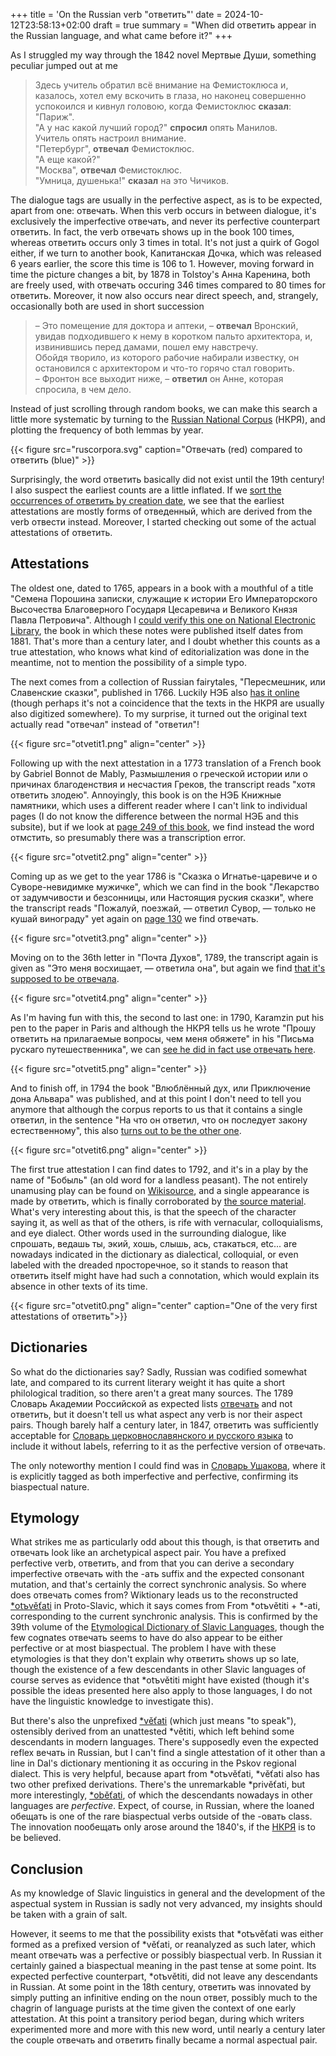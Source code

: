 +++
title = 'On the Russian verb "ответить"'
date = 2024-10-12T23:58:13+02:00
draft = true
summary = "When did ответить appear in the Russian language, and what came before it?"
+++

As I struggled my way through the 1842 novel Мертвые Души, something peculiar jumped out at me

> Здесь учитель обратил всё внимание на Фемистоклюса и, казалось, хотел ему вскочить в глаза, но наконец совершенно успокоился и кивнул головою, когда Фемистоклюс **сказал**: "Париж".  
> "А у нас какой лучший город?" **спросил** опять Манилов.  
> Учитель опять настроил внимание.  
> "Петербург", **отвечал** Фемистоклюс.  
> "А еще какой?"  
> "Москва", **отвечал** Фемистоклюс.  
> "Умница, душенька!" **сказал** на это Чичиков.  

The dialogue tags are usually in the perfective aspect, as is to be expected, apart from one: отвечать. When this verb occurs in between dialogue, it's exclusively the imperfective отвечать, and never its perfective counterpart ответить. In fact, the verb отвечать shows up in the book 100 times, whereas ответить occurs only 3 times in total. It's not just a quirk of Gogol either, if we turn to another book, Капитанская Дочка, which was released 6 years earlier, the score this time is 106 to 1. However, moving forward in time the picture changes a bit, by 1878 in Tolstoy's Анна Каренина, both are freely used, with отвечать occuring 346 times compared to 80 times for ответить. Moreover, it now also occurs near direct speech, and, strangely, occasionally both are used in short succession

> – Это помещение для доктора и аптеки, – **отвечал** Вронский, увидав подходившего к нему в коротком пальто архитектора, и, извинившись перед дамами, пошел ему навстречу.  
> Обойдя творило, из которого рабочие набирали известку, он остановился с архитектором и что-то горячо стал говорить.  
> – Фронтон все выходит ниже, – **ответил** он Анне, которая спросила, в чем дело.

Instead of just scrolling through random books, we can make this search a little more systematic by turning to the [Russian National Corpus](https://ruscorpora.ru/) (НКРЯ), and plotting the frequency of both lemmas by year.

{{< figure src="ruscorpora.svg" caption="Отвечать (red) compared to ответить (blue)" >}}

Surprisingly, the word ответить basically did not exist until the 19th century! I also suspect the earliest counts are a little inflated. If we [sort the occurrences of ответить by creation date](https://ruscorpora.ru/s/en147), we see that the earliest attestations are mostly forms of отведенный, which are derived from the verb отвести instead. Moreover, I started checking out some of the actual attestations of ответить.

## Attestations

The oldest one, dated to 1765, appears in a book with a mouthful of a title "Семена Порошина записки, служащие к истории Его Императорского Высочества Благоверного Государя Цесаревича и Великого Князя Павла Петровича". Although I [could verify this one on National Electronic Library](https://viewer.rusneb.ru/ru/000199_000009_003545204?page=158), the book in which these notes were published itself dates from 1881. That's more than a century later, and I doubt whether this counts as a true attestation, who knows what kind of editorialization was done in the meantime, not to mention the possibility of a simple typo.

The next comes from a collection of Russian fairytales, "Пересмешник, или Славенские сказки", published in 1766. Luckily НЭБ also [has it online](https://viewer.rusneb.ru/ru/000199_000009_006500551?page=54) (though perhaps it's not a coincidence that the texts in the НКРЯ are usually also digitized somewhere). To my surprise, it turned out the original text actually read "отвечал" instead of "ответил"!

{{< figure src="otvetit1.png" align="center" >}}

Following up with the next attestation in a 1773 translation of a French book by Gabriel Bonnot de Mably, Размышления о греческой истории или о причинах благоденствия и несчастия Греков, the transcript reads "хотя ответить злодею". Annoyingly, this book is on the НЭБ Книжные памятники, which uses a different reader where I can't link to individual pages (I do not know the difference between the normal НЭБ and this subsite), but if we look at [page 249 of this book](https://kp.rusneb.ru/item/reader/razmyshleniya-o-grecheskoy-istorii-ili-o-prichinah-blagodenstviya-i-neschastiya-grekov-sochinenie-g-abbata-de-mabli-perevedeno-s-francuzskago-izhdiveniem-obshchestva-starayushchegosya-o-napechatanii-knig-prodaetsya-v-lugovoy-milionnoy-ulice-u-knigoprodavca-kv-millera), we find instead the word отмстить, so presumably there was a transcription error.

{{< figure src="otvetit2.png" align="center" >}}

Coming up as we get to the year 1786 is "Сказка о Игнатье-царевиче и о Суворе-невидимке мужичке", which we can find in the book "Лекарство от задумчивости и безсонницы, или Настоящия руския сказки", where the transcript reads "Пожалуй, поезжай, — ответил Сувор, — только не кушай винограду" yet again on [page 130](https://kp.rusneb.ru/item/reader/lekarstvo-ot-zadumchivosti-i-bezsonnicy-ili-nastoyashchiya-ruskiya-skazki) we find отвечать.

{{< figure src="otvetit3.png" align="center" >}}

Moving on to the 36th letter in "Почта Духов", 1789, the transcript again is given as "Это меня восхищает, — ответила она", but again we find [that it's supposed to be отвечала](https://viewer.rusneb.ru/ru/000199_000009_007894728?page=154).

{{< figure src="otvetit4.png" align="center" >}}

As I'm having fun with this, the second to last one: in 1790, Karamzin put his pen to the paper in Paris and although the НКРЯ tells us he wrote "Прошу ответить на прилагаемые вопросы, чем меня обяжете" in his "Письма рускаго путешественника", we can [see he did in fact use отвечать here](https://viewer.rusneb.ru/ru/000199_000009_005115112?page=332).

{{< figure src="otvetit5.png" align="center" >}}

And to finish off, in 1794 the book "Влюблённый дух, или Приключение дона Альвара" was published, and at this point I don't need to tell you anymore that although the corpus reports to us that it contains a single ответил, in the sentence "На что он ответил, что он последует закону естественному", this also [turns out to be the other one](https://viewer.rusneb.ru/ru/000199_000009_003340598?page=13).

{{< figure src="otvetit6.png" align="center" >}}

The first true attestation I can find dates to 1792, and it's in a play by the name of "Бобыль" (an old word for a landless peasant). The not entirely unamusing play can be found on [Wikisource](https://ru.wikisource.org/wiki/Бобыль_(Плавильщиков)), and a single appearance is made by ответить, which is finally corroborated by [the source material](https://viewer.rusneb.ru/ru/000199_000009_003337823?page=42). What's very interesting about this, is that the speech of the character saying it, as well as that of the others, is rife with vernacular, colloquialisms, and eye dialect. Other words used in the surrounding dialogue, like спрошать, ведашь ты, экий, хошь, слышь, ась, стакаться, etc... are nowadays indicated in the dictionary as dialectical, colloquial, or even labeled with the dreaded просторечное, so it stands to reason that ответить itself might have had such a connotation, which would explain its absence in other texts of its time.

{{< figure src="otvetit0.png" align="center" caption="One of the very first attestations of ответить">}}

## Dictionaries

So what do the dictionaries say? Sadly, Russian was codified somewhat late, and compared to its current literary weight it has quite a short philological tradition, so there aren't a great many sources. The 1789 Словарь Академии Российской as expected lists [отвечать](https://viewer.rusneb.ru/ru/000199_000009_004095555?page=587) and not ответить, but it doesn't tell us what aspect any verb is nor their aspect pairs. Though barely half a century later, in 1847, ответить was sufficiently acceptable for [Словарь церковнославянского и русского языка](https://viewer.rusneb.ru/ru/000199_000009_003825499?page=103) to include it without labels, referring to it as the perfective version of отвечать.

The only noteworthy mention I could find was in [Словарь Ушакова](https://dic.academic.ru/dic.nsf/ushakov/908566), where it is explicitly tagged as both imperfective and perfective, confirming its biaspectual nature.

## Etymology

What strikes me as particularly odd about this though, is that ответить and отвечать look like an archetypical aspect pair. You have a prefixed perfective verb, ответить, and from that you can derive a secondary imperfective отвечать with the -ать suffix and the expected consonant mutation, and that's certainly the correct synchronic analysis. So where does отвечать comes from? Wiktionary leads us to the reconstructed [\*otъvěťati](https://en.wiktionary.org/wiki/Reconstruction:Proto-Slavic/otъvěťati) in Proto-Slavic, which it says comes from From \*otъvětiti + \*-ati, corresponding to the current synchronic analysis. This is confirmed by the 39th volume of the [Etymological Dictionary of Slavic Languages](https://etymolog.ruslang.ru/doc/essja39.pdf), though the few cognates отвечать seems to have do also appear to be either perfective or at most biaspectual. The problem I have with these etymologies is that they don't explain why ответить shows up so late, though the existence of a few descendants in other Slavic languages of course serves as evidence that \*otъvětiti might have existed (though it's possible the ideas presented here also apply to those languages, I do not have the linguistic knowledge to investigate this).

But there's also the unprefixed [\*věťati](https://en.wiktionary.org/wiki/Reconstruction:Proto-Slavic/věťati) (which just means "to speak"), ostensibly derived from an unattested \*větiti, which left behind some descendants in modern languages. There's supposedly even the expected reflex вечать in Russian, but I can't find a single attestation of it other than a line in Dal's dictionary mentioning it as occuring in the Pskov regional dialect. This is very helpful, because apart from \*otъvěťati, \*věťati also has two other prefixed derivations. There's the unremarkable \*privěťati, but more interestingly, [\*oběťati](https://en.wiktionary.org/wiki/Reconstruction:Proto-Slavic/oběťati), of which the descendants nowadays in other languages are *perfective*. Expect, of course, in Russian, where the loaned обещать is one of the rare biaspectual verbs outside of the -овать class. The innovation пообещать only arose around the 1840's, if the [НКРЯ](https://ruscorpora.ru/s/dPLBw) is to be believed.

## Conclusion

As my knowledge of Slavic linguistics in general and the development of the aspectual system in Russian is sadly not very advanced, my insights should be taken with a grain of salt.

However, it seems to me that the possibility exists that \*otъvěťati was either formed as a prefixed version of \*věťati, or reanalyzed as such later, which meant отвечать was a perfective or possibly biaspectual verb. In Russian it certainly gained a biaspectual meaning in the past tense at some point. Its expected perfective counterpart, \*otъvětiti, did not leave any descendants in Russian. At some point in the 18th century, ответить was innovated by simply putting an infinitive ending on the noun ответ, possibly much to the chagrin of language purists at the time given the context of one early attestation. At this point a transitory period began, during which writers experimented more and more with this new word, until nearly a century later the couple отвечать and ответить finally became a normal aspectual pair.
